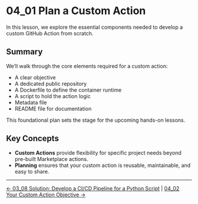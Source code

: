 # 04_01 Plan a Custom Action

In this lesson, we explore the essential components needed to develop a custom GitHub Action from scratch.

## Summary

We’ll walk through the core elements required for a custom action:

- A clear objective
- A dedicated public repository
- A Dockerfile to define the container runtime
- A script to hold the action logic
- Metadata file
- README file for documentation

This foundational plan sets the stage for the upcoming hands-on lessons.

## Key Concepts

- **Custom Actions** provide flexibility for specific project needs beyond pre-built Marketplace actions.
- **Planning** ensures that your custom action is reusable, maintainable, and easy to share.

<!-- FooterStart -->
---
[← 03_08 Solution: Develop a CI/CD Pipeline for a Python Script](../../ch3_developing_a_cicd_workflow/03_08_solution_develop_a_cicd_pipeline_for_a_python_script/README.md) | [04_02 Your Custom Action Objective →](../04_02_your_custom_action_objective/README.md)
<!-- FooterEnd -->
